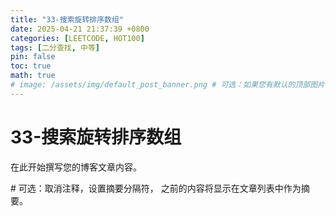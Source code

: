```yaml
---
title: "33-搜索旋转排序数组"
date: 2025-04-21 21:37:39 +0800
categories: [LEETCODE, HOT100]
tags: [二分查找, 中等]
pin: false
toc: true
math: true
# image: /assets/img/default_post_banner.png # 可选：如果您有默认的顶部图片，取消注释并修改路径
---
```


# 33-搜索旋转排序数组

在此开始撰写您的博客文章内容。

<!--more--> # 可选：取消注释，设置摘要分隔符，<!--more--> 之前的内容将显示在文章列表中作为摘要。

